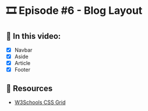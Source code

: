 # 🎞️ Episode #6 - Blog Layout

## 📝 In this video:
- [x] Navbar
- [x] Aside
- [x] Article
- [x] Footer

## 🔗 Resources
- [W3Schools CSS Grid](https://www.w3schools.com/css/css_grid.asp)
